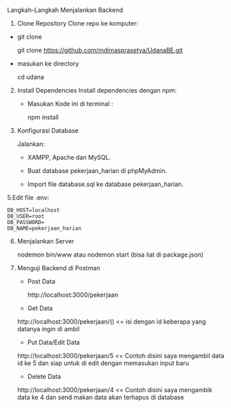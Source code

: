 Langkah-Langkah Menjalankan Backend
1. Clone Repository
  Clone repo ke komputer:

  -  git clone

     git clone https://github.com/mdimasprasetya/UdanaBE.git
  
  -  masukan ke directory

     cd udana
  
2. Install Dependencies
  Install dependencies dengan npm:

   - Masukan Kode ini di terminal :
   
      npm install
  
4. Konfigurasi Database

   Jalankan:

   -  XAMPP, Apache dan MySQL.

   -  Buat database pekerjaan_harian di phpMyAdmin.

   -  Import file database.sql ke database pekerjaan_harian.

5.Edit file .env:
    
    DB_HOST=localhost
    DB_USER=root
    DB_PASSWORD=
    DB_NAME=pekerjaan_harian
   
6. Menjalankan Server
   
   nodemon bin/www atau nodemon start (bisa liat di package.json)

8. Menguji Backend di Postman

   - Post Data

     http://localhost:3000/pekerjaan

   -  Get Data
  
     http://localhost:3000/pekerjaan/()  <= isi dengan id keberapa yang datanya ingin di ambil

   -  Put Data/Edit Data
  
     http://localhost:3000/pekerjaan/5 <= Contoh disini saya mengambil data id ke 5 dan siap untuk di edit dengan memasukan input baru

   -  Delete Data
  
     http://localhost:3000/pekerjaan/4 <= Contoh disini saya mengambik data ke 4 dan send makan data akan terhapus di database 
